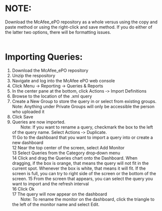 # NOTE:
Download the McAfee_ePO repository as a whole versus using the copy and paste method or using the right-click and save method. If you do either of the latter two options, there will be formatting issues. 
<br><br>

# Importing Queries:
1) Download the McAfee_ePO repository<br>
2) Unzip the respository<br>
3) Navigate and log into the McAfee ePO web console<br>
4) Click Menu -> Reporting -> Queries & Reports<br>
6) In the center pane at the bottom, click Actions ‐> Import Definitions<br>
7) Browse to the location of the .xml query<br>
8) Create a New Group to store the query in or select from existing groups. Note: Anything under Private Groups will only be accessible the person who uploaded it<br>
9) Click Save<br>
10) Queries are now imported.<br>
&#160;&#160;&#160;&#160;&#160;&#160;&#160;Note: If you want to rename a query, checkmark the box to the left of the query name. Select Actions ‐> Duplicate.<br>
11 Go to the dashboard that you want to import a query into or create a new dashboard<br>
12 Near the top center of the screen, select Add Monitor<br>
13 Select Queries from the Category drop‐down menu<br>
14 Click and drag the Queries chart onto the Dashboard. When dragging, if the box is orange, that means the query will not fit in the current spot. Whenever the box is white, that means it will fit. If the screen is full, you can try to right side of the screen or the bottom of the screen.
15 From the screen that appears, you can select the query you want to import and the refresh interval<br>
16 Click Ok<br>
17 The query will now appear on the dashboard<br>
&#160;&#160;&#160;&#160;&#160;&#160;&#160;Note: To rename the monitor on the dashboard, click the triangle to the left of the monitor name and select Edit.

